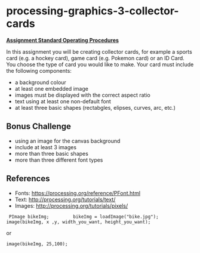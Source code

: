 # processing-graphics-3-collector-cards

**[Assignment Standard Operating Procedures](https://mariopineda.github.io/assignment-sops/)**

In this assignment you will be creating collector cards, for example a sports card (e.g. a hockey card), game card (e.g. Pokemon card) or an ID Card. You choose the type of card you would like to make. Your card must include the following components:  
* a background colour
* at least one embedded image 
* images must be displayed with the correct aspect ratio
* text using at least one non-default font 
* at least three basic shapes (rectabgles, elipses, curves, arc, etc.)

## Bonus Challenge
* using an image for the canvas background
* include at least 3 images
* more than three basic shapes  
* more than three different font types

## References
* Fonts: https://processing.org/reference/PFont.html
* Text: http://processing.org/tutorials/text/
* Images: http://processing.org/tutorials/pixels/ 

`
PImage bikeImg;        
bikeImg = loadImage("bike.jpg");
image(bikeImg, x ,y, width_you_want, height_you_want);` 

or 

`image(bikeImg, 25,100);`
